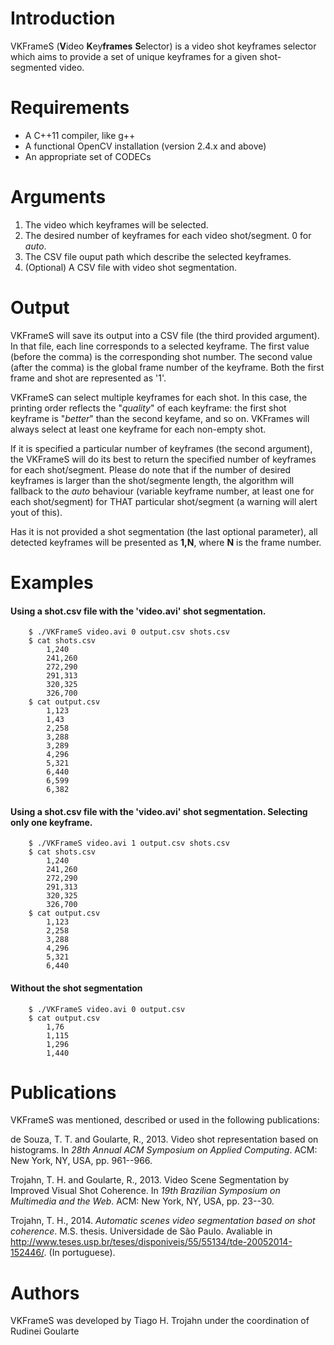# Introduction
VKFrameS (**V**ideo **K**ey**frames** **S**elector) is a video shot keyframes selector which aims to provide a set of unique keyframes for a given shot-segmented video. 

# Requirements
*   A C++11 compiler, like g++
*   A functional OpenCV installation (version 2.4.x and above)
*   An appropriate set of CODECs

# Arguments
1.  The video which keyframes will be selected.
2.	The desired number of keyframes for each video shot/segment. 0 for *auto*.
3.  The CSV file ouput path which describe the selected keyframes.
4.  (Optional) A CSV file with video shot segmentation.

# Output
VKFrameS will save its output into a CSV file (the third provided argument). In that file, each line corresponds to a selected keyframe. 
The first value (before the comma) is the corresponding shot number. The second value (after the comma) is the global frame number of the keyframe. Both the first frame and shot are represented as '1'.

VKFrameS can select multiple keyframes for each shot. In this case, the printing order reflects the "*quality*" of each keyframe: the first shot keyframe is "*better*" than the second keyfame, and so on. VKFrames will always select at least one keyframe for each non-empty shot.

If it is specified a particular number of keyframes (the second argument), the VKFrameS will do its best to return the specified number of keyframes for each shot/segment. Please do note that if the number of desired keyframes is larger than the shot/segmente length, 
the algorithm will fallback to the *auto* behaviour (variable keyframe number, at least one for each shot/segment) for THAT particular shot/segment (a warning will alert yout of this).

Has it is not provided a shot segmentation (the last optional parameter), all detected keyframes will be presented as **1,N**, where **N** is the frame number.

# Examples
#### Using a shot.csv file with the 'video.avi' shot segmentation. 
		$ ./VKFrameS video.avi 0 output.csv shots.csv
		$ cat shots.csv
			1,240
			241,260
			272,290
			291,313
			320,325
			326,700
		$ cat output.csv
			1,123
			1,43
			2,258
			3,288
			3,289
			4,296
			5,321
			6,440
			6,599
			6,382
			
#### Using a shot.csv file with the 'video.avi' shot segmentation. Selecting only one keyframe. 
		$ ./VKFrameS video.avi 1 output.csv shots.csv
		$ cat shots.csv
			1,240
			241,260
			272,290
			291,313
			320,325
			326,700
		$ cat output.csv
			1,123
			2,258
			3,288
			4,296
			5,321
			6,440
		
#### Without the shot segmentation
		$ ./VKFrameS video.avi 0 output.csv
		$ cat output.csv
			1,76
			1,115
			1,296
			1,440

# Publications
VKFrameS was mentioned, described or used in the following publications:

de Souza, T. T. and Goularte, R., 2013. Video shot representation based on histograms. In *28th Annual ACM Symposium on Applied Computing*. ACM: New York, NY, USA, pp. 961--966.

Trojahn, T. H. and Goularte, R., 2013. Video Scene Segmentation by Improved Visual Shot Coherence. In *19th Brazilian Symposium on Multimedia and the Web*. ACM: New York, NY, USA, pp. 23--30.

Trojahn, T. H., 2014. *Automatic scenes video segmentation based on shot coherence*. M.S. thesis. Universidade de São Paulo. Avaliable in http://www.teses.usp.br/teses/disponiveis/55/55134/tde-20052014-152446/. (In portuguese).

# Authors
VKFrameS was developed by Tiago H. Trojahn under the coordination of Rudinei Goularte

